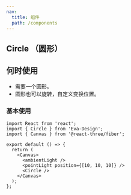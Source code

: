 ```yaml
---
nav:
  title: 组件
  path: /components
---
```


## Circle （圆形）

## 何时使用

- 需要一个圆形。
- 圆形也可以旋转，自定义变换位置。

### 基本使用

```tsx
import React from 'react';
import { Circle } from 'Eva-Design';
import { Canvas } from '@react-three/fiber';

export default () => {
  return (
    <Canvas>
      <ambientLight />
      <pointLight position={[10, 10, 10]} />
      <Circle />
    </Canvas>
  );
};
```
